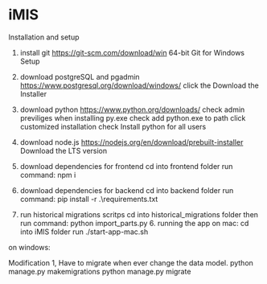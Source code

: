 # iMIS

Installation and setup

1. install git
   https://git-scm.com/download/win
   64-bit Git for Windows Setup

2. download postgreSQL and pgadmin
   https://www.postgresql.org/download/windows/
   click the Download the Installer

3. download python
   https://www.python.org/downloads/
   check admin previliges when installing py.exe
   check add python.exe to path
   click customized installation
   check Install python for all users

4. download node.js
   https://nodejs.org/en/download/prebuilt-installer
   Download the LTS version

5. download dependencies for frontend
   cd into frontend folder
   run command: npm i

6. download dependencies for backend
   cd into backend folder
   run command: pip install -r .\requirements.txt

7. run historical migrations scritps
   cd into historical_migrations folder
   then run command: python import_parts.py 6. running the app
   on mac:
   cd into iMIS folder
   run ./start-app-mac.sh

on windows:

Modification
1, Have to migrate when ever change the data model.
python manage.py makemigrations
python manage.py migrate
